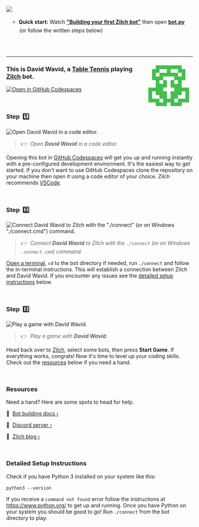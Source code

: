 
<a href="https://www.youtube.com/@zilchdev">
<img src="https://www.zilch.dev/get-started-thumbnail.png" width="400px"/>
</a>

&nbsp;&nbsp;&nbsp;&nbsp;⭐&nbsp;&nbsp;**Quick start:** Watch [**"Building your first Zilch bot"**](https://www.youtube.com/@zilchdev) then open [**bot.py**](bot.py)<br/>&nbsp;&nbsp;&nbsp;&nbsp;&nbsp;&nbsp;&nbsp;&nbsp;&nbsp;(or follow the written steps below)

<br/>
<br/>

---

### <img align="right" src="./avatar.svg"/> This is David Wavid, a [Table Tennis](https://www.zilch.dev/table-tennis) playing [Zilch](https://www.zilch.dev) bot.

[![Open in GitHub Codespaces](https://github.com/codespaces/badge.svg)](https://codespaces.new/davidhparkinson/david-wavid?quickstart=1)

<br/>

### Step &nbsp;1️⃣

![Open David Wavid in a code editor.](https://www.zilch.dev/readme-v1-step1.gif)

> 👉 &nbsp;_Open **David Wavid** in a code editor._

Opening this bot in [GitHub Codespaces](https://docs.github.com/en/codespaces) will get you up and running instantly with a pre-configured development environment. It's the easiest way to get started. If you don't want to use GitHub Codespaces clone the repository on your machine then open it using a code editor of your choice. Zilch recommends [VSCode](https://code.visualstudio.com/).

<br/>

### Step &nbsp;2️⃣

![Connect David Wavid to Zilch with the "./connect" (or on Windows "./connect.cmd") command.](https://www.zilch.dev/readme-v1-step2.gif)

> 👉 &nbsp;_Connect **David Wavid** to Zilch with the `./connect` (or on Windows `.connect.cmd`) command._

[Open a terminal](https://code.visualstudio.com/docs/terminal/basics), `cd` to the bot directory if needed, run `./connect` and follow the in-terminal instructions. This will establish a connection between Zilch and David Wavid. If you encounter any issues see the [detailed setup instructions](#detailed-setup-instructions) below.

<br/>

### Step &nbsp;3️⃣

![Play a game with David Wavid.](https://www.zilch.dev/readme-v2-step3.gif)

> 👉 &nbsp;_Play a game with **David Wavid**._

Head back over to [Zilch](https://www.zilch.dev/table-tennis), select some bots, then press **Start Game**. If everything works, congrats! Now it's time to level up your coding skills. Check out the [resources](#resources) below if you need a hand.

<br/>

### Resources

Need a hand? Here are some spots to head for help.

🤖 &nbsp;[Bot building docs ›](https://www.zilch.dev/docs/building-bots)

💬 &nbsp;[Discord server ›](https://discord.gg/eFNVTn5tY8)

📖 &nbsp;[Zilch blog ›](https://www.zilch.dev/blog)

<br/>

### Detailed Setup Instructions

Check if you have Python 3 installed on your system like this:

```
python3 --version
```

If you receive a `command not found` error follow the instructions
at https://www.python.org/ to get up and running. Once you have Python
on your system you should be good to go! Run `./connect` from the
bot directory to play.

